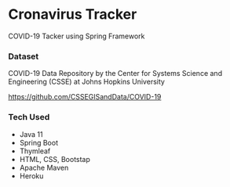 # Cronavirus Tracker
COVID-19 Tacker using Spring Framework

### Dataset
COVID-19 Data Repository by the Center for Systems Science and Engineering (CSSE) at Johns Hopkins University

https://github.com/CSSEGISandData/COVID-19

### Tech Used
  - Java 11
  - Spring Boot
  - Thymleaf
  - HTML, CSS, Bootstap
  - Apache Maven
  - Heroku
